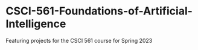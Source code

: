 # CSCI-561-Foundations-of-Artificial-Intelligence
Featuring projects for the CSCI 561 course for Spring 2023
